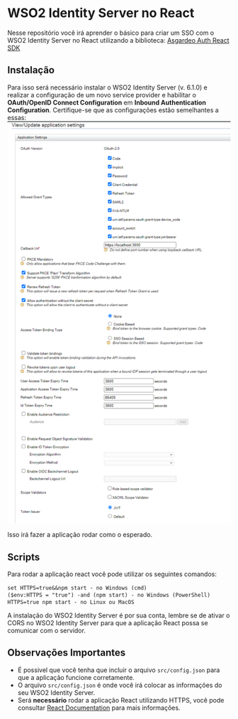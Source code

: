 
# WSO2 Identity Server no React

Nesse repositório você irá aprender o básico para criar um SSO com o WSO2 Identity Server no React utilizando a biblioteca: [Asgardeo Auth React SDK](https://www.npmjs.com/package/@asgardeo/auth-react)




## Instalação

Para isso será necessário instalar o WSO2 Identity Server (v. 6.1.0) e realizar a configuração de um novo service provider e habilitar o **OAuth/OpenID Connect Configuration** em **Inbound Authentication Configuration**.
Certifique-se que as configurações estão semelhantes a essas: 
![Configs](resources/img/configs.png)

Isso irá fazer a aplicação rodar como o esperado.

## Scripts

Para rodar a aplicação react você pode utilizar os seguintes comandos:
```
set HTTPS=true&&npm start - no Windows (cmd)
($env:HTTPS = "true") -and (npm start) - no Windows (PowerShell)
HTTPS=true npm start - no Linux ou MacOS
```
A instalação do WSO2 Identity Server é por sua conta, lembre se de ativar o CORS no WSO2 Identity Server para que a aplicação React possa se comunicar com o servidor.

## Observações Importantes

- É possivel que você tenha que incluir o arquivo `src/config.json` para que a aplicação funcione corretamente.
- O arquivo `src/config.json` é onde você irá colocar as informações do seu WSO2 Identity Server.
- Será **necessário** rodar a aplicação React utilizando HTTPS, você pode consultar [React Documentation](https://create-react-app.dev/docs/using-https-in-development/) para mais informações.